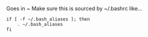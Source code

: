 Goes in ~
Make sure this is sourced by ~/.bashrc like...
```
if [ -f ~/.bash_aliases ]; then
    . ~/.bash_aliases
fi
```
